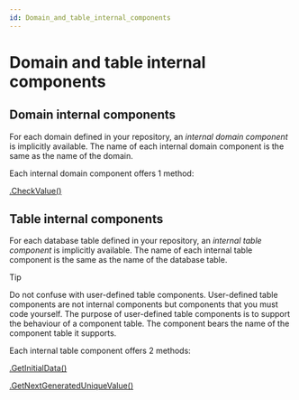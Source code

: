 ```yaml
---
id: Domain_and_table_internal_components
---
```


# Domain and table internal components

## Domain internal components

For each domain defined in your repository, an *internal domain component* is implicitly available. The name of each internal domain component is the same as the name of the domain.

Each internal domain component offers 1 method:

[.CheckValue()](/docs/Extensions/Domain_and_table_internal_components/domainCheckValue.md)

## Table internal components

For each database table defined in your repository, an *internal table component* is implicitly available. The name of each internal table component is the same as the name of the database table.

> [!TIP]
> Do not confuse with user-defined table components. User-defined table components are not internal components but components that you must code yourself. The purpose of user-defined table components is to support the behaviour of a component table. The component bears the name of the component table it supports.

Each internal table component offers 2 methods:

[.GetInitialData()](/docs/Extensions/Domain_and_table_internal_components/tableGetInitialData.md)

[.GetNextGeneratedUniqueValue()](/docs/Extensions/Domain_and_table_internal_components/tableGetNextGeneratedUniqueValue.md)